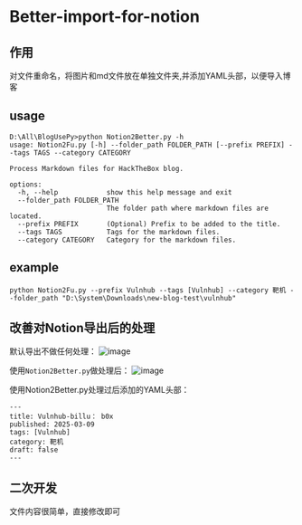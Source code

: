 # Better-import-for-notion
## 作用
对文件重命名，将图片和md文件放在单独文件夹,并添加YAML头部，以便导入博客
## usage
```
D:\All\BlogUsePy>python Notion2Better.py -h
usage: Notion2Fu.py [-h] --folder_path FOLDER_PATH [--prefix PREFIX] --tags TAGS --category CATEGORY

Process Markdown files for HackTheBox blog.

options:
  -h, --help            show this help message and exit
  --folder_path FOLDER_PATH
                        The folder path where markdown files are located.
  --prefix PREFIX       (Optional) Prefix to be added to the title.
  --tags TAGS           Tags for the markdown files.
  --category CATEGORY   Category for the markdown files.
```
## example
```
python Notion2Fu.py --prefix Vulnhub --tags [Vulnhub] --category 靶机 --folder_path "D:\System\Downloads\new-blog-test\vulnhub"
```

## 改善对Notion导出后的处理
默认导出不做任何处理：
![image](https://github.com/user-attachments/assets/3d2bb854-16b3-4fd1-8f60-a4f2831d3a8e)

使用`Notion2Better.py`做处理后：
![image](https://github.com/user-attachments/assets/ea73a992-b80a-4d3c-a0cf-bac960cde210)

使用Notion2Better.py处理过后添加的YAML头部：
```
---
title: Vulnhub-billu： b0x
published: 2025-03-09
tags: [Vulnhub]
category: 靶机
draft: false
---
```
## 二次开发
文件内容很简单，直接修改即可

